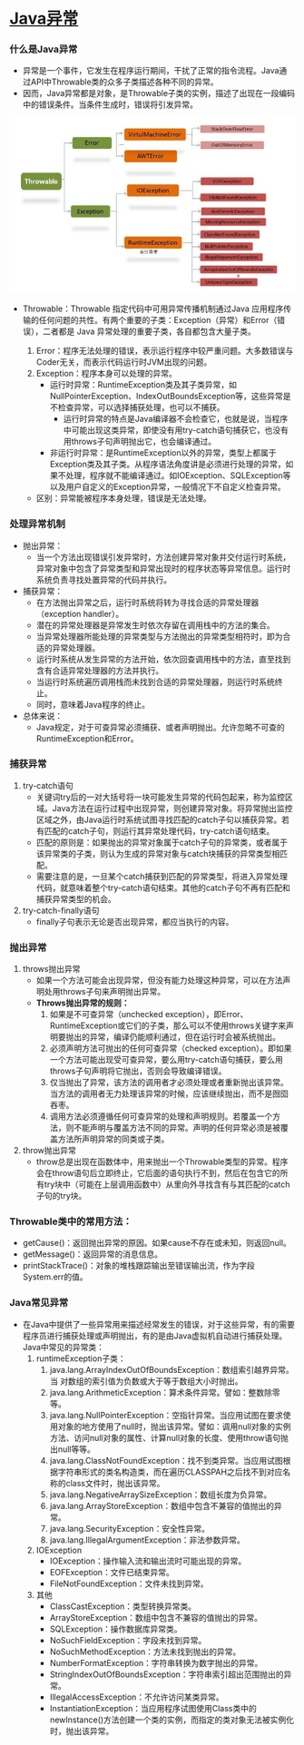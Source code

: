 # [Java异常](https://www.jianshu.com/p/325028ea00cd)

### 什么是Java异常

- 异常是一个事件，它发生在程序运行期间，干扰了正常的指令流程。Java通 过API中Throwable类的众多子类描述各种不同的异常。
- 因而，Java异常都是对象，是Throwable子类的实例，描述了出现在一段编码中的错误条件。当条件生成时，错误将引发异常。

![](img/43.png)

- Throwable：Throwable 指定代码中可用异常传播机制通过Java 应用程序传输的任何问题的共性。有两个重要的子类：Exception（异常）和Error（错误），二者都是 Java 异常处理的重要子类，各自都包含大量子类。

  1. Error：程序无法处理的错误，表示运行程序中较严重问题。大多数错误与Coder无关，而表示代码运行时JVM出现的问题。
  2. Exception：程序本身可以处理的异常。
     - 运行时异常：RuntimeException类及其子类异常，如NullPointerException、IndexOutBoundsException等，这些异常是不检查异常，可以选择捕获处理，也可以不捕获。
       - 运行时异常的特点是Java编译器不会检查它，也就是说，当程序中可能出现这类异常，即使没有用try-catch语句捕获它，也没有用throws子句声明抛出它，也会编译通过。
     - 非运行时异常：是RuntimeException以外的异常，类型上都属于Exception类及其子类。从程序语法角度讲是必须进行处理的异常，如果不处理，程序就不能编译通过。如IOException、SQLException等以及用户自定义的Exception异常，一般情况下不自定义检查异常。

  - 区别：异常能被程序本身处理，错误是无法处理。

### 处理异常机制

- 抛出异常：
  - 当一个方法出现错误引发异常时，方法创建异常对象并交付运行时系统，异常对象中包含了异常类型和异常出现时的程序状态等异常信息。运行时系统负责寻找处置异常的代码并执行。
- 捕获异常：
  - 在方法抛出异常之后，运行时系统将转为寻找合适的异常处理器（exception handler）。
  - 潜在的异常处理器是异常发生时依次存留在调用栈中的方法的集合。
  - 当异常处理器所能处理的异常类型与方法抛出的异常类型相符时，即为合适的异常处理器。
  - 运行时系统从发生异常的方法开始，依次回查调用栈中的方法，直至找到含有合适异常处理器的方法并执行。
  - 当运行时系统遍历调用栈而未找到合适的异常处理器，则运行时系统终止。
  - 同时，意味着Java程序的终止。
- 总体来说：
  - Java规定，对于可查异常必须捕获、或者声明抛出。允许忽略不可查的RuntimeException和Error。


### 捕获异常

1. try-catch语句
   - 关键词try后的一对大括号将一块可能发生异常的代码包起来，称为监控区域。Java方法在运行过程中出现异常，则创建异常对象。将异常抛出监控区域之外，由Java运行时系统试图寻找匹配的catch子句以捕获异常。若有匹配的catch子句，则运行其异常处理代码，try-catch语句结束。
   - 匹配的原则是：如果抛出的异常对象属于catch子句的异常类，或者属于该异常类的子类，则认为生成的异常对象与catch块捕获的异常类型相匹配。
   - 需要注意的是，一旦某个catch捕获到匹配的异常类型，将进入异常处理代码，就意味着整个try-catch语句结束。其他的catch子句不再有匹配和捕获异常类型的机会。
2. try-catch-finally语句
   - finally子句表示无论是否出现异常，都应当执行的内容。

### 抛出异常

1. throws抛出异常
   - 如果一个方法可能会出现异常，但没有能力处理这种异常，可以在方法声明处用throws子句来声明抛出异常。   
   - **Throws抛出异常的规则：**
     1. 如果是不可查异常（unchecked exception），即Error、RuntimeException或它们的子类，那么可以不使用throws关键字来声明要抛出的异常，编译仍能顺利通过，但在运行时会被系统抛出。
     2. 必须声明方法可抛出的任何可查异常（checked exception）。即如果一个方法可能出现受可查异常，要么用try-catch语句捕获，要么用throws子句声明将它抛出，否则会导致编译错误。
     3. 仅当抛出了异常，该方法的调用者才必须处理或者重新抛出该异常。当方法的调用者无力处理该异常的时候，应该继续抛出，而不是囫囵吞枣。
     4. 调用方法必须遵循任何可查异常的处理和声明规则。若覆盖一个方法，则不能声明与覆盖方法不同的异常。声明的任何异常必须是被覆盖方法所声明异常的同类或子类。
2. throw抛出异常
   - throw总是出现在函数体中，用来抛出一个Throwable类型的异常。程序会在throw语句后立即终止，它后面的语句执行不到，然后在包含它的所有try块中（可能在上层调用函数中）从里向外寻找含有与其匹配的catch子句的try块。

### Throwable类中的常用方法：

- getCause()：返回抛出异常的原因。如果cause不存在或未知，则返回null。
- getMessage()：返回异常的消息信息。
- printStackTrace()：对象的堆栈跟踪输出至错误输出流，作为字段System.err的值。

### Java常见异常

- 在Java中提供了一些异常用来描述经常发生的错误，对于这些异常，有的需要程序员进行捕获处理或声明抛出，有的是由Java虚拟机自动进行捕获处理。Java中常见的异常类：
  1. runtimeException子类：
     1. java.lang.ArrayIndexOutOfBoundsException：数组索引越界异常。当 对数组的索引值为负数或大于等于数组大小时抛出。
     2. java.lang.ArithmeticException：算术条件异常。譬如：整数除零等。
     3. java.lang.NullPointerException：空指针异常。当应用试图在要求使用对象的地方使用了null时，抛出该异常。譬如：调用null对象的实例方法、访问null对象的属性、计算null对象的长度、使用throw语句抛出null等等。
     4. java.lang.ClassNotFoundException：找不到类异常。当应用试图根据字符串形式的类名构造类，而在遍历CLASSPAH之后找不到对应名称的class文件时，抛出该异常。
     5. java.lang.NegativeArraySizeException：数组长度为负异常。
     6. java.lang.ArrayStoreException：数组中包含不兼容的值抛出的异常。
     7. java.lang.SecurityException：安全性异常。
     8. java.lang.IllegalArgumentException：非法参数异常。
  2. IOException
     - IOException：操作输入流和输出流时可能出现的异常。
     - EOFException：文件已结束异常。
     - FileNotFoundException：文件未找到异常。
  3. 其他
     - ClassCastException：类型转换异常类。
     - ArrayStoreException：数组中包含不兼容的值抛出的异常。
     - SQLException：操作数据库异常类。
     - NoSuchFieldException：字段未找到异常。
     - NoSuchMethodException：方法未找到抛出的异常。
     - NumberFormatException：字符串转换为数字抛出的异常。
     - StringIndexOutOfBoundsException：字符串索引超出范围抛出的异常。
     - IllegalAccessException：不允许访问某类异常。
     - InstantiationException：当应用程序试图使用Class类中的newInstance()方法创建一个类的实例，而指定的类对象无法被实例化时，抛出该异常。